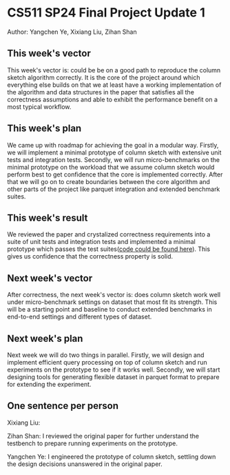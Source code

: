 # CS511 SP24 Final Project Update 1

Author: Yangchen Ye, Xixiang Liu, Zihan Shan

## This week's vector

This week's vector is: could be be on a good path to reproduce the column sketch algorithm correctly. It is the core of the project around which everything else builds on that we at least have a working implementation of the algorithm and data structures in the paper that satisfies all the correctness assumptions and able to exhibit the performance benefit on a most typical workflow. 

## This week's plan

We came up with roadmap for achieving the goal in a modular way. Firstly, we will implement a minimal prototype of column sketch with extensive unit tests and integration tests. Secondly, we will run micro-benchmarks on the minimal prototype on the workload that we assume column sketch would perform best to get confidence that the core is implemented correctly. After that we will go on to create boundaries between the core algorithm and other parts of the project like parquet integration and extended benchmark suites.

## This week's result

We reviewed the paper and crystalized correctness requirements into a suite of unit tests and integration tests and implemented a minimal prototype which passes the test suites([code could be found here](https://github.com/SP24-CS511-Final-Project/column-sketch)). This gives us confidence that the correctness property is solid.

## Next week's vector

After correctness, the next week's vector is: does column sketch work well under micro-benchmark settings on dataset that most fit its strength. This will be a starting point and baseline to conduct extended benchmarks in end-to-end settings and different types of dataset. 

## Next week's plan

Next week we will do two things in parallel. Firstly, we will design and implement efficient query processing on top of column sketch and run experiments on the prototype to see if it works well. Secondly, we will start designing tools for generating flexible dataset in parquet format to prepare for extending the experiment.

## One sentence per person

Xixiang Liu:

Zihan Shan: I reviewed the original paper for further understand the testbench to prepare running experiments on the prototype.

Yangchen Ye: I engineered the prototype of column sketch, settling down the design decisions unanswered in the original paper.